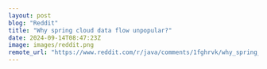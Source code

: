 ```yaml
---
layout: post
blog: "Reddit"
title: "Why spring cloud data flow unpopular?"
date: 2024-09-14T08:47:23Z
image: images/reddit.png
remote_url: "https://www.reddit.com/r/java/comments/1fghrvk/why_spring_cloud_data_flow_unpopular/"
---
```

